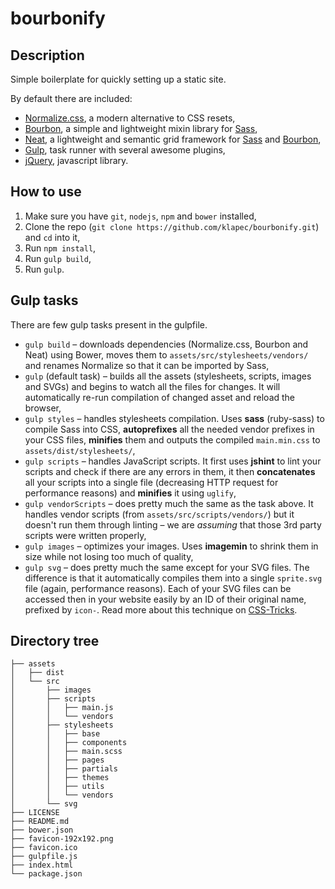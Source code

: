 # bourbonify

## Description
Simple boilerplate for quickly setting up a static site.

By default there are included:

- [Normalize.css](http://necolas.github.io/normalize.css/), a modern alternative to CSS resets,
- [Bourbon](http://bourbon.io), a simple and lightweight mixin library for [Sass](http://sass-lang.com),
- [Neat](http://neat.bourbon.io), a lightweight and semantic grid framework for [Sass](http://sass-lang.com) and [Bourbon](http://bourbon.io),
- [Gulp](http://gulpjs.com), task runner with several awesome plugins,
- [jQuery](http://jquery.com), javascript library.

## How to use
1. Make sure you have ``git``, ``nodejs``, ``npm`` and ``bower`` installed,
2. Clone the repo (``git clone https://github.com/klapec/bourbonify.git``) and ``cd`` into it,
3. Run ``npm install``,
4. Run ``gulp build``,
5. Run ``gulp``.

## Gulp tasks
There are few gulp tasks present in the gulpfile.

- ``gulp build`` – downloads dependencies (Normalize.css, Bourbon and Neat) using Bower, moves them to ``assets/src/stylesheets/vendors/`` and renames Normalize so that it can be imported by Sass,
- ``gulp`` (default task) – builds all the assets (stylesheets, scripts, images and SVGs) and begins to watch all the files for changes. It will automatically re-run compilation of changed asset and reload the browser,
- ``gulp styles`` – handles stylesheets compilation. Uses **sass** (ruby-sass) to compile Sass into CSS, **autoprefixes** all the needed vendor prefixes in your CSS files, **minifies** them and outputs the compiled ``main.min.css`` to ``assets/dist/stylesheets/``,
- ``gulp scripts`` – handles JavaScript scripts. It first uses **jshint** to lint your scripts and check if there are any errors in them, it then **concatenates** all your scripts into a single file (decreasing HTTP request for performance reasons) and **minifies** it using ``uglify``,
- ``gulp vendorScripts`` – does pretty much the same as the task above. It handles vendor scripts (from ``assets/src/scripts/vendors/``) but it doesn't run them through linting – we are *assuming* that those 3rd party scripts were written properly,
- ``gulp images`` – optimizes your images. Uses **imagemin** to shrink them in size while not losing too much of quality,
- ``gulp svg`` – does pretty much the same except for your SVG files. The difference is that it automatically compiles them into a single ``sprite.svg`` file (again, performance reasons). Each of your SVG files can be accessed then in your website easily by an ID of their original name, prefixed by ``icon-``. Read more about this technique on [CSS-Tricks](http://css-tricks.com/svg-use-external-source/).

## Directory tree
```
├── assets
│   ├── dist
│   └── src
│       ├── images
│       ├── scripts
│       │   ├── main.js
│       │   └── vendors
│       ├── stylesheets
│       │   ├── base
│       │   ├── components
│       │   ├── main.scss
│       │   ├── pages
│       │   ├── partials
│       │   ├── themes
│       │   ├── utils
│       │   └── vendors
│       └── svg
├── LICENSE
├── README.md
├── bower.json
├── favicon-192x192.png
├── favicon.ico
├── gulpfile.js
├── index.html
└── package.json
```
